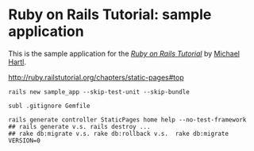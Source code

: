 # Ruby on Rails Tutorial: sample application

This is the sample application for
the [*Ruby on Rails Tutorial*](http://railstutorial.org/)
by [Michael Hartl](http://michaelhartl.com/).

http://ruby.railstutorial.org/chapters/static-pages#top

    rails new sample_app --skip-test-unit --skip-bundle

    subl .gitignore Gemfile

    rails generate controller StaticPages home help --no-test-framework
    ## rails generate v.s. rails destroy ...
    ## rake db:migrate v.s. rake db:rollback v.s.  rake db:migrate VERSION=0
 
  
